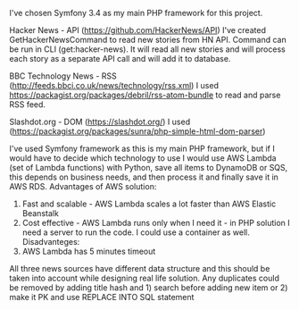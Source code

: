 I've chosen Symfony 3.4 as my main PHP framework for this project.

Hacker News - API (https://github.com/HackerNews/API)
I've created GetHackerNewsCommand to read new stories from HN API. Command can be run in CLI (get:hacker-news). It will read all new stories and will process each story as a separate API call and will add it to database.

BBC Technology News - RSS (http://feeds.bbci.co.uk/news/technology/rss.xml)
I used https://packagist.org/packages/debril/rss-atom-bundle to read and parse RSS feed.

Slashdot.org - DOM (https://slashdot.org/)
I used (https://packagist.org/packages/sunra/php-simple-html-dom-parser)

I've used Symfony framework as this is my main PHP framework, but if I would have to decide which technology to use I would use AWS Lambda (set of Lambda functions) with Python, save all items to DynamoDB or SQS, this depends on business needs, and then process it and finally save it in AWS RDS.
Advantages of AWS solution:
1. Fast and scalable - AWS Lambda scales a lot faster than AWS Elastic Beanstalk
2. Cost effective - AWS Lambda runs only when I need it - in PHP solution I need a server to run the code. I could use a container as well.
Disadvanteges:
1. AWS Lambda has 5 minutes timeout

All three news sources have different data structure and this should be taken into account while designing real life solution.
Any duplicates could be removed by adding title hash and 1) search before adding new item or 2) make it PK and use REPLACE INTO SQL statement